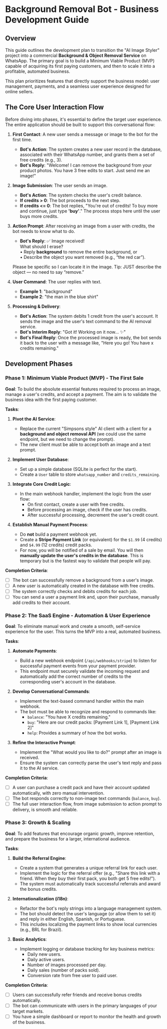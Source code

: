 # Background Removal Bot - Business Development Guide

## Overview

This guide outlines the development plan to transition the "AI Image Styler" project into a commercial **Background & Object Removal Service** on WhatsApp. The primary goal is to build a Minimum Viable Product (MVP) capable of acquiring its first paying customers, and then to scale it into a profitable, automated business.

This plan prioritizes features that directly support the business model: user management, payments, and a seamless user experience designed for online sellers.

## The Core User Interaction Flow

Before diving into phases, it's essential to define the target user experience. The entire application should be built to support this conversational flow:

1.  **First Contact**: A new user sends a message or image to the bot for the first time.

    - **Bot's Action**: The system creates a new user record in the database, associated with their WhatsApp number, and grants them a set of free credits (e.g., 3).
    - **Bot's Reply**: "Welcome! I can remove the background from your product photos. You have 3 free edits to start. Just send me an image!"

2.  **Image Submission**: The user sends an image.

    - **Bot's Action**: The system checks the user's credit balance.
    - **If credits > 0**: The bot proceeds to the next step.
    - **If credits <= 0**: The bot replies, "You're out of credits! To buy more and continue, just type **'buy'**." The process stops here until the user buys more credits.

3.  **Action Prompt**: After receiving an image from a user with credits, the bot needs to know what to do.

    - **Bot's Reply**:
      ✅ Image received!  
       What should I erase?  
       • Reply **background** to remove the entire background, or  
       • Describe the object you want removed (e.g., “the red car”).

    Please be specific so I can locate it in the image.
    Tip: JUST describe the object — no need to say “remove.”

4.  **User Command**: The user replies with text.

    - **Example 1**: "background"
    - **Example 2**: "the man in the blue shirt"

5.  **Processing & Delivery**:
    - **Bot's Action**: The system debits 1 credit from the user's account. It sends the image and the user's text command to the AI removal service.
    - **Bot's Interim Reply**: "Got it! Working on it now... ✨"
    - **Bot's Final Reply**: Once the processed image is ready, the bot sends it back to the user with a message like, "Here you go! You have x credits remaining."

## Development Phases

### Phase 1: Minimum Viable Product (MVP) - The First Sale

**Goal**: To build the absolute essential features required to process an image, manage a user's credits, and accept a payment. The aim is to validate the business idea with the first paying customer.

**Tasks**:

1.  **Pivot the AI Service**:

    - Replace the current "Simpsons style" AI client with a client for a **background and object removal API** (we could use the same endpoint, but we need to change the prompt).
    - The new client must be able to accept both an image and a text prompt.

2.  **Implement User Database**:

    - Set up a simple database (SQLite is perfect for the start).
    - Create a `User` table to store `whatsapp_number` and `credits_remaining`.

3.  **Integrate Core Credit Logic**:

    - In the main webhook handler, implement the logic from the user flow:
      - On first contact, create a user with free credits.
      - Before processing an image, check if the user has credits.
      - After successful processing, decrement the user's credit count.

4.  **Establish Manual Payment Process**:
    - Do **not** build a payment webhook yet.
    - Create a **Stripe Payment Link** (or equivalent) for the `$1.99` (4 credits) and `$4.99` (12 credits) credit packs.
    - For now, you will be notified of a sale by email. You will then **manually update the user's credits in the database**. This is temporary but is the fastest way to validate that people will pay.

**Completion Criteria**:

- [ ] The bot can successfully remove a background from a user's image.
- [ ] A new user is automatically created in the database with free credits.
- [ ] The system correctly checks and debits credits for each job.
- [ ] You can send a user a payment link and, upon their purchase, manually add credits to their account.

### Phase 2: The SaaS Engine - Automation & User Experience

**Goal**: To eliminate manual work and create a smooth, self-service experience for the user. This turns the MVP into a real, automated business.

**Tasks**:

1.  **Automate Payments**:

    - Build a new webhook endpoint (`/api/webhooks/stripe`) to listen for successful payment events from your payment provider.
    - This endpoint must securely validate the incoming request and automatically add the correct number of credits to the corresponding user's account in the database.

2.  **Develop Conversational Commands**:

    - Implement the text-based command handler within the main webhook.
    - The bot must be able to recognize and respond to commands like:
      - `balance`: "You have X credits remaining."
      - `buy`: "Here are our credit packs: [Payment Link 1], [Payment Link 2]"
      - `help`: Provides a summary of how the bot works.

3.  **Refine the Interactive Prompt**:
    - Implement the "What would you like to do?" prompt after an image is received.
    - Ensure the system can correctly parse the user's text reply and pass it to the AI service.

**Completion Criteria**:

- [ ] A user can purchase a credit pack and have their account updated automatically, with zero manual intervention.
- [ ] The bot responds correctly to non-image text commands (`balance`, `buy`).
- [ ] The full user interaction flow, from image submission to action prompt to delivery, is smooth and reliable.

### Phase 3: Growth & Scaling

**Goal**: To add features that encourage organic growth, improve retention, and prepare the business for a larger, international audience.

**Tasks**:

1.  **Build the Referral Engine**:

    - Create a system that generates a unique referral link for each user.
    - Implement the logic for the referral offer (e.g., "Share this link with a friend. When they buy their first pack, you both get 5 free edits!").
    - The system must automatically track successful referrals and award the bonus credits.

2.  **Internationalization (i18n)**:

    - Refactor the bot's reply strings into a language management system.
    - The bot should detect the user's language (or allow them to set it) and reply in either English, Spanish, or Portuguese.
    - This includes localizing the payment links to show local currencies (e.g., BRL for Brazil).

3.  **Basic Analytics**:
    - Implement logging or database tracking for key business metrics:
      - Daily new users.
      - Daily active users.
      - Number of images processed per day.
      - Daily sales (number of packs sold).
      - Conversion rate from free user to paid user.

**Completion Criteria**:

- [ ] Users can successfully refer friends and receive bonus credits automatically.
- [ ] The bot can communicate with users in the primary languages of your target markets.
- [ ] You have a simple dashboard or report to monitor the health and growth of the business.
